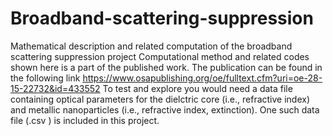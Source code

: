 # Broadband-scattering-suppression
Mathematical description and related computation of the broadband scattering suppression project 
Computational method and related codes shown here is a part of the published work. The publication can be found in the following link https://www.osapublishing.org/oe/fulltext.cfm?uri=oe-28-15-22732&id=433552
To test and explore you would need a data file containing optical parameters for the dielctric core (i.e., refractive index) and metallic nanoparticles (i.e., refractive index, extinction). One such data file (.csv ) is included in this project. 

